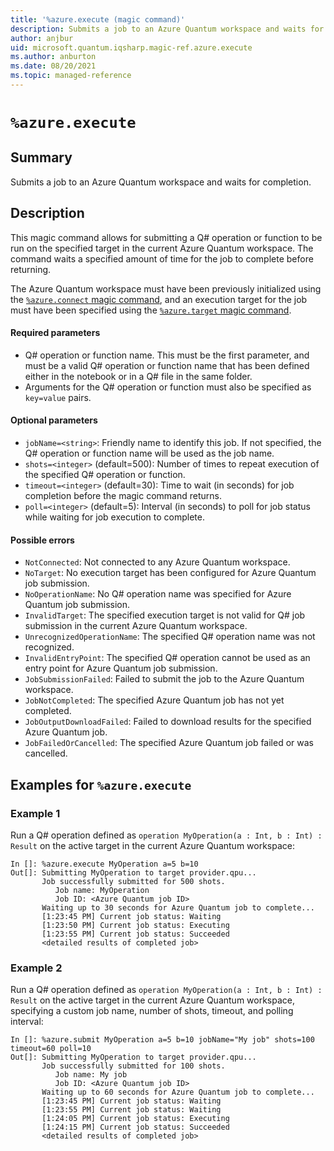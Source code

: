 ```yaml
---
title: '%azure.execute (magic command)'
description: Submits a job to an Azure Quantum workspace and waits for completion.
author: anjbur
uid: microsoft.quantum.iqsharp.magic-ref.azure.execute
ms.author: anburton
ms.date: 08/20/2021
ms.topic: managed-reference
---
```


<!--
    NB: This file has been automatically generated from Microsoft.Quantum.IQSharp.AzureClient.dll,
        please do not manually edit it.

    [DEBUG] JSON source:
        {"Name": "%azure.execute", "Documentation": {"Summary": "Submits a job to an Azure Quantum workspace and waits for completion.", "Full": null, "Description": "\r\nThis magic command allows for submitting a Q# operation or function\r\nto be run on the specified target in the current Azure Quantum workspace.\r\nThe command waits a specified amount of time for the job to complete before returning.\r\n\r\nThe Azure Quantum workspace must have been previously initialized\r\nusing the [`%azure.connect` magic command](https://docs.microsoft.com/qsharp/api/iqsharp-magic/azure.connect),\r\nand an execution target for the job must have been specified using the\r\n[`%azure.target` magic command](https://docs.microsoft.com/qsharp/api/iqsharp-magic/azure.target).\r\n\r\n#### Required parameters\r\n\r\n- Q# operation or function name. This must be the first parameter, and must be a valid Q# operation\r\nor function name that has been defined either in the notebook or in a Q# file in the same folder.\r\n- Arguments for the Q# operation or function must also be specified as `key=value` pairs.\r\n\r\n#### Optional parameters\r\n\r\n- `jobName=<string>`: Friendly name to identify this job. If not specified,\r\nthe Q# operation or function name will be used as the job name.\r\n- `shots=<integer>` (default=500): Number of times to repeat execution of the\r\nspecified Q# operation or function.\r\n- `timeout=<integer>` (default=30): Time to wait (in seconds) for job completion\r\nbefore the magic command returns.\r\n- `poll=<integer>` (default=5): Interval (in seconds) to poll for\r\njob status while waiting for job execution to complete.\r\n\r\n#### Possible errors\r\n\r\n- `NotConnected`: Not connected to any Azure Quantum workspace.\r\n- `NoTarget`: No execution target has been configured for Azure Quantum job submission.\r\n- `NoOperationName`: No Q# operation name was specified for Azure Quantum job submission.\r\n- `InvalidTarget`: The specified execution target is not valid for Q# job submission in the current Azure Quantum workspace.\r\n- `UnrecognizedOperationName`: The specified Q# operation name was not recognized.\r\n- `InvalidEntryPoint`: The specified Q# operation cannot be used as an entry point for Azure Quantum job submission.\r\n- `JobSubmissionFailed`: Failed to submit the job to the Azure Quantum workspace.\r\n- `JobNotCompleted`: The specified Azure Quantum job has not yet completed.\r\n- `JobOutputDownloadFailed`: Failed to download results for the specified Azure Quantum job.\r\n- `JobFailedOrCancelled`: The specified Azure Quantum job failed or was cancelled.\r\n                    ", "Remarks": null, "Examples": ["\r\nRun a Q# operation defined as `operation MyOperation(a : Int, b : Int) : Result`\r\non the active target in the current Azure Quantum workspace:\r\n```\r\nIn []: %azure.execute MyOperation a=5 b=10\r\nOut[]: Submitting MyOperation to target provider.qpu...\r\n       Job successfully submitted for 500 shots.\r\n          Job name: MyOperation\r\n          Job ID: <Azure Quantum job ID>\r\n       Waiting up to 30 seconds for Azure Quantum job to complete...\r\n       [1:23:45 PM] Current job status: Waiting\r\n       [1:23:50 PM] Current job status: Executing\r\n       [1:23:55 PM] Current job status: Succeeded\r\n       <detailed results of completed job>\r\n```\r\n                        ", "\r\nRun a Q# operation defined as `operation MyOperation(a : Int, b : Int) : Result`\r\non the active target in the current Azure Quantum workspace,\r\nspecifying a custom job name, number of shots, timeout, and polling interval:\r\n```\r\nIn []: %azure.submit MyOperation a=5 b=10 jobName=\"My job\" shots=100 timeout=60 poll=10\r\nOut[]: Submitting MyOperation to target provider.qpu...\r\n       Job successfully submitted for 100 shots.\r\n          Job name: My job\r\n          Job ID: <Azure Quantum job ID>\r\n       Waiting up to 60 seconds for Azure Quantum job to complete...\r\n       [1:23:45 PM] Current job status: Waiting\r\n       [1:23:55 PM] Current job status: Waiting\r\n       [1:24:05 PM] Current job status: Executing\r\n       [1:24:15 PM] Current job status: Succeeded\r\n       <detailed results of completed job>\r\n```\r\n                        "], "SeeAlso": null}, "AssemblyName": "Microsoft.Quantum.IQSharp.AzureClient"}
-->

# `%azure.execute`

## Summary

Submits a job to an Azure Quantum workspace and waits for completion.

## Description

This magic command allows for submitting a Q# operation or function
to be run on the specified target in the current Azure Quantum workspace.
The command waits a specified amount of time for the job to complete before returning.

The Azure Quantum workspace must have been previously initialized
using the [`%azure.connect` magic command](https://docs.microsoft.com/qsharp/api/iqsharp-magic/azure.connect),
and an execution target for the job must have been specified using the
[`%azure.target` magic command](https://docs.microsoft.com/qsharp/api/iqsharp-magic/azure.target).

#### Required parameters

- Q# operation or function name. This must be the first parameter, and must be a valid Q# operation
or function name that has been defined either in the notebook or in a Q# file in the same folder.
- Arguments for the Q# operation or function must also be specified as `key=value` pairs.

#### Optional parameters

- `jobName=<string>`: Friendly name to identify this job. If not specified,
the Q# operation or function name will be used as the job name.
- `shots=<integer>` (default=500): Number of times to repeat execution of the
specified Q# operation or function.
- `timeout=<integer>` (default=30): Time to wait (in seconds) for job completion
before the magic command returns.
- `poll=<integer>` (default=5): Interval (in seconds) to poll for
job status while waiting for job execution to complete.

#### Possible errors

- `NotConnected`: Not connected to any Azure Quantum workspace.
- `NoTarget`: No execution target has been configured for Azure Quantum job submission.
- `NoOperationName`: No Q# operation name was specified for Azure Quantum job submission.
- `InvalidTarget`: The specified execution target is not valid for Q# job submission in the current Azure Quantum workspace.
- `UnrecognizedOperationName`: The specified Q# operation name was not recognized.
- `InvalidEntryPoint`: The specified Q# operation cannot be used as an entry point for Azure Quantum job submission.
- `JobSubmissionFailed`: Failed to submit the job to the Azure Quantum workspace.
- `JobNotCompleted`: The specified Azure Quantum job has not yet completed.
- `JobOutputDownloadFailed`: Failed to download results for the specified Azure Quantum job.
- `JobFailedOrCancelled`: The specified Azure Quantum job failed or was cancelled.

## Examples for `%azure.execute`

### Example 1

Run a Q# operation defined as `operation MyOperation(a : Int, b : Int) : Result`
on the active target in the current Azure Quantum workspace:
```
In []: %azure.execute MyOperation a=5 b=10
Out[]: Submitting MyOperation to target provider.qpu...
       Job successfully submitted for 500 shots.
          Job name: MyOperation
          Job ID: <Azure Quantum job ID>
       Waiting up to 30 seconds for Azure Quantum job to complete...
       [1:23:45 PM] Current job status: Waiting
       [1:23:50 PM] Current job status: Executing
       [1:23:55 PM] Current job status: Succeeded
       <detailed results of completed job>
```

### Example 2

Run a Q# operation defined as `operation MyOperation(a : Int, b : Int) : Result`
on the active target in the current Azure Quantum workspace,
specifying a custom job name, number of shots, timeout, and polling interval:
```
In []: %azure.submit MyOperation a=5 b=10 jobName="My job" shots=100 timeout=60 poll=10
Out[]: Submitting MyOperation to target provider.qpu...
       Job successfully submitted for 100 shots.
          Job name: My job
          Job ID: <Azure Quantum job ID>
       Waiting up to 60 seconds for Azure Quantum job to complete...
       [1:23:45 PM] Current job status: Waiting
       [1:23:55 PM] Current job status: Waiting
       [1:24:05 PM] Current job status: Executing
       [1:24:15 PM] Current job status: Succeeded
       <detailed results of completed job>
```
